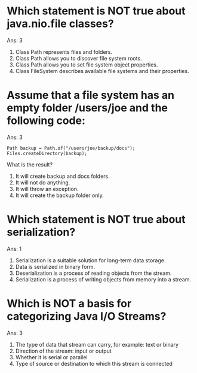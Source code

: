# Which statement is NOT true about java.nio.file classes?
Ans: 3
1. Class Path represents files and folders.
2. Class Path allows you to discover file system roots.
3. Class Path allows you to set file system object properties.
4. Class FileSystem describes available file systems and their properties.


# Assume that a file system has an empty folder /users/joe and the following code:
Ans: 3
```
Path backup = Path.of("/users/joe/backup/docs");
Files.createDirectory(backup);
```

What is the result?

1. It will create backup and docs folders.
2. It will not do anything.
3. It will throw an exception.
4. It will create the backup folder only.


# Which statement is NOT true about serialization?
Ans: 1
1. Serialization is a suitable solution for long-term data storage.
2. Data is serialized in binary form.
3. Deserialization is a process of reading objects from the stream.
4. Serialization is a process of writing objects from memory into a stream.


# Which is NOT a basis for categorizing Java I/O Streams?
Ans: 3
1. The type of data that stream can carry, for example: text or binary
2. Direction of the stream: input or output
3. Whether it is serial or parallel
4. Type of source or destination to which this stream is connected

